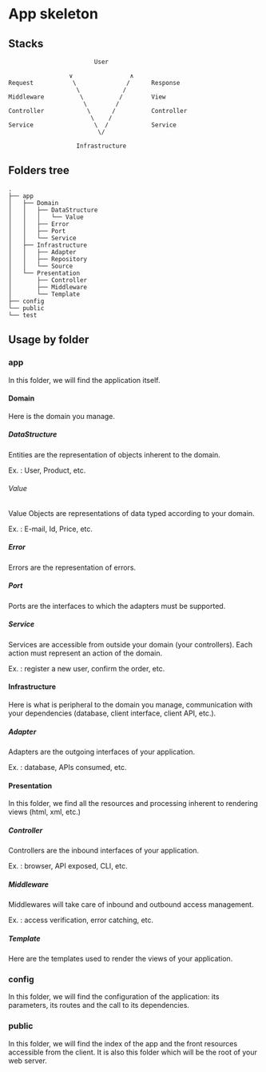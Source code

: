 # App skeleton

## Stacks

```
                        User
                    
                 ∨                ∧
Request           \              /      Response
                   \            /
Middleware          \          /        View
                     \        /
Controller            \      /          Controller
                       \    /
Service                 \  /            Service
                         \/
                        
                   Infrastructure
```


## Folders tree

```
.
├── app
│   ├── Domain
│   │   ├── DataStructure
│   │   │   └── Value
│   │   ├── Error
│   │   ├── Port
│   │   └── Service
│   ├── Infrastructure
│   │   ├── Adapter
│   │   ├── Repository
│   │   └── Source
│   └── Presentation
│       ├── Controller
│       ├── Middleware
│       └── Template
├── config
└── public
└── test
```


## Usage by folder

### app

In this folder, we will find the application itself.


#### Domain

Here is the domain you manage.


##### DataStructure

Entities are the representation of objects inherent to the domain.

Ex. : User, Product, etc.

###### Value

Value Objects are representations of data typed according to your domain.

Ex. : E-mail, Id, Price, etc.


##### Error

Errors are the representation of errors.


##### Port

Ports are the interfaces to which the adapters must be supported.


##### Service

Services are accessible from outside your domain (your controllers). Each action must represent an action of the domain.

Ex. : register a new user, confirm the order, etc.



#### Infrastructure

Here is what is peripheral to the domain you manage, communication with your dependencies (database, client interface, client API, etc.).


##### Adapter

Adapters are the outgoing interfaces of your application.

Ex. : database, APIs consumed, etc.



#### Presentation

In this folder, we find all the resources and processing inherent to rendering views (html, xml, etc.)


##### Controller

Controllers are the inbound interfaces of your application.

Ex. : browser, API exposed, CLI, etc.


##### Middleware

Middlewares will take care of inbound and outbound access management.

Ex. : access verification, error catching, etc.


##### Template

Here are the templates used to render the views of your application.


### config

In this folder, we will find the configuration of the application: its parameters, its routes and the call to its dependencies.


### public

In this folder, we will find the index of the app and the front resources accessible from the client. It is also this folder which will be the root of your web server.
